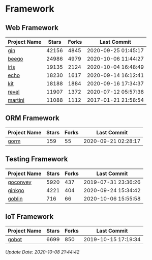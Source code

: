 # Framework

## Web Framework

| Project Name | Stars | Forks | Last Commit |
| ------------ | ----- | ----- | ----------- |
| [gin](https://github.com/gin-gonic/gin) | 42156 | 4845 | 2020-09-25 01:45:17 |
| [beego](https://github.com/astaxie/beego) | 24986 | 4979 | 2020-10-06 11:44:27 |
| [iris](https://github.com/kataras/iris) | 19135 | 2124 | 2020-10-04 16:48:49 |
| [echo](https://github.com/labstack/echo) | 18230 | 1617 | 2020-09-14 16:12:41 |
| [kit](https://github.com/go-kit/kit) | 18188 | 1884 | 2020-09-16 17:34:37 |
| [revel](https://github.com/revel/revel) | 11907 | 1372 | 2020-07-12 05:57:36 |
| [martini](https://github.com/go-martini/martini) | 11088 | 1112 | 2017-01-21 21:58:54 |

## ORM Framework

| Project Name | Stars | Forks | Last Commit |
| ------------ | ----- | ----- | ----------- |
| [gorm](https://github.com/jinzhu/gorm) | 159 | 55 | 2020-09-21 02:28:17 |

## Testing Framework

| Project Name | Stars | Forks | Last Commit |
| ------------ | ----- | ----- | ----------- |
| [goconvey](https://github.com/smartystreets/goconvey) | 5920 | 437 | 2019-07-31 23:36:26 |
| [ginkgo](https://github.com/onsi/ginkgo) | 4221 | 404 | 2020-09-24 15:34:42 |
| [goblin](https://github.com/franela/goblin) | 716 | 66 | 2020-10-06 15:55:58 |

## IoT Framework

| Project Name | Stars | Forks | Last Commit |
| ------------ | ----- | ----- | ----------- |
| [gobot](https://github.com/hybridgroup/gobot) | 6699 | 850 | 2019-10-15 17:19:34 |

*Update Date: 2020-10-08 21:44:42*